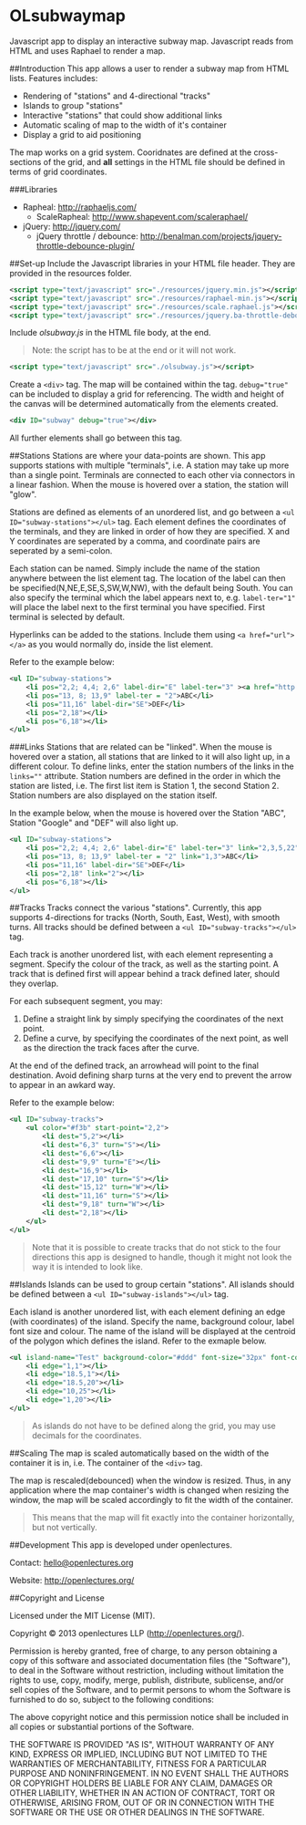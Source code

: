 OLsubwaymap
===========

Javascript app to display an interactive subway map. Javascript reads from HTML and uses Raphael to render a map.

##Introduction
This app allows a user to render a subway map from HTML lists.
Features includes:
* Rendering of "stations" and 4-directional "tracks"
* Islands to group "stations"
* Interactive "stations" that could show additional links
* Automatic scaling of map to the width of it's container
* Display a grid to aid positioning

The map works on a grid system. Cooridnates are defined at the cross-sections of the grid, and __all__ settings in the HTML file should be defined in terms of grid coordinates.

###Libraries
* Rapheal: http://raphaeljs.com/ 
    * ScaleRapheal: http://www.shapevent.com/scaleraphael/
* jQuery: http://jquery.com/
    * jQuery throttle / debounce: http://benalman.com/projects/jquery-throttle-debounce-plugin/

##Set-up
Include the Javascript libraries in your HTML file header. They are provided in the resources folder.
```xml
<script type="text/javascript" src="./resources/jquery.min.js"></script>
<script type="text/javascript" src="./resources/raphael-min.js"></script>
<script type="text/javascript" src="./resources/scale.raphael.js"></script>
<script type="text/javascript" src="./resources/jquery.ba-throttle-debounce.min.js"></script>
```
Include *olsubway.js* in the HTML file body, at the end.
>Note: the script has to be at the end or it will not work.
```xml
<script type="text/javascript" src="./olsubway.js"></script>
```
Create a `<div>` tag. The map will be contained within the tag. `debug="true"` can be included to display a grid for referencing. The width and height of the canvas will be determined automatically from the elements created.
```xml
<div ID="subway" debug="true"></div>
```
All further elements shall go between this tag.

##Stations
Stations are where your data-points are shown. This app supports stations with multiple "terminals", i.e. A station may take up more than a single point. Terminals are connected to each other via connectors in a linear fashion. When the mouse is hovered over a station, the station will "glow".

Stations are defined as elements of an unordered list, and go between a `<ul ID="subway-stations"></ul>` tag. Each element defines the coordinates of the terminals, and they are linked in order of how they are specified. X and Y coordinates are seperated by a comma, and coordinate pairs are seperated by a semi-colon. 

Each station can be named. Simply include the name of the station anywhere between the list element tag. The location of the label can then be specified(N,NE,E,SE,S,SW,W,NW), with the default being South. You can also specify the terminal which the label appears next to, e.g. `label-ter="1"` will place the label next to the first terminal you have specified. First terminal is selected by default.

Hyperlinks can be added to the stations. Include them using `<a href="url"></a>` as you would normally do, inside the list element. 

Refer to the example below:
```xml
<ul ID="subway-stations">
	<li pos="2,2; 4,4; 2,6" label-dir="E" label-ter="3" ><a href="http://www.google.com/">Google</a></li>
	<li pos="13, 8; 13,9" label-ter = "2">ABC</li>
	<li pos="11,16" label-dir="SE">DEF</li>
	<li pos="2,18"></li>
	<li pos="6,18"></li>
</ul>
```
###Links
Stations that are related can be "linked". When the mouse is hovered over a station, all stations that are linked to it will also light up, in a different colour. To define links, enter the station numbers of the links in the `links=""` attribute. Station numbers are defined in the order in which the station are listed, i.e. The first list item is Station 1, the second Station 2. Station numbers are also displayed on the station itself.

In the example below, when the mouse is hovered over the Station "ABC", Station "Google" and "DEF" will also light up.
```xml
<ul ID="subway-stations">
	<li pos="2,2; 4,4; 2,6" label-dir="E" label-ter="3" link="2,3,5,22" ><a href="http://www.google.com/">Google</a></li>
	<li pos="13, 8; 13,9" label-ter = "2" link="1,3">ABC</li>
	<li pos="11,16" label-dir="SE">DEF</li>
	<li pos="2,18" link="2"></li>
	<li pos="6,18"></li>
</ul>
```

##Tracks
Tracks connect the various "stations". Currently, this app supports 4-directions for tracks (North, South, East, West), with smooth turns. All tracks should be defined between a `<ul ID="subway-tracks"></ul>` tag.

Each track is another unordered list, with each element representing a segment. Specify the colour of the track, as well as the starting point. A track that is defined first will appear behind a track defined later, should they overlap.

For each subsequent segment, you may:

1. Define a straight link by simply specifying the coordinates of the next point.
2. Define a curve, by specifying the coordinates of the next point, as well as the direction the track faces after the curve.

At the end of the defined track, an arrowhead will point to the final destination. Avoid defining sharp turns at the very end to prevent the arrow to appear in an awkard way.

Refer to the example below:
```xml
<ul ID="subway-tracks">
	<ul color="#f3b" start-point="2,2">
		<li dest="5,2"></li>
		<li dest="6,3" turn="S"></li>
		<li dest="6,6"></li>
		<li dest="9,9" turn="E"></li>
		<li dest="16,9"></li>
		<li dest="17,10" turn="S"></li>
		<li dest="15,12" turn="W"></li>
		<li dest="11,16" turn="S"></li>
		<li dest="9,18" turn="W"></li>
		<li dest="2,18"></li>
	</ul>
</ul>
```
> Note that it is possible to create tracks that do not stick to the four directions this app is designed to handle, though it might not look the way it is intended to look like.

##Islands
Islands can be used to group certain "stations". All islands should be defined between a `<ul ID="subway-islands"></ul>` tag.

Each island is another unordered list, with each element defining an edge (with coordinates) of the island. Specify the name, background colour, label font size and colour. The name of the island will be displayed at the centroid of the polygon which defines the island. Refer to the exmaple below.
```xml
<ul island-name="Test" background-color="#ddd" font-size="32px" font-color="#fff">
	<li edge="1,1"></li>
	<li edge="18.5,1"></li>
	<li edge="18.5,20"></li>
	<li edge="10,25"></li>
	<li edge="1,20"></li>
</ul>
```
> As islands do not have to be defined along the grid, you may use decimals for the coordinates.

##Scaling
The map is scaled automatically based on the width of the container it is in, i.e. The container of the `<div>` tag.

The map is rescaled(debounced) when the window is resized. Thus, in any application where the map container's width is changed when resizing the window, the map will be scaled accordingly to fit the width of the container.
>This means that the map will fit exactly into the container horizontally, but not vertically.

##Development
This app is developed under openlectures.

Contact: hello@openlectures.org

Website: http://openlectures.org/

##Copyright and License

Licensed under the MIT License (MIT).

Copyright © 2013 openlectures LLP (http://openlectures.org/).

Permission is hereby granted, free of charge, to any person obtaining a copy of this software and associated documentation files (the "Software"), to deal in the Software without restriction, including without limitation the rights to use, copy, modify, merge, publish, distribute, sublicense, and/or sell copies of the Software, and to permit persons to whom the Software is furnished to do so, subject to the following conditions:

The above copyright notice and this permission notice shall be included in all copies or substantial portions of the Software.

THE SOFTWARE IS PROVIDED "AS IS", WITHOUT WARRANTY OF ANY KIND, EXPRESS OR IMPLIED, INCLUDING BUT NOT LIMITED TO THE WARRANTIES OF MERCHANTABILITY, FITNESS FOR A PARTICULAR PURPOSE AND NONINFRINGEMENT. IN NO EVENT SHALL THE AUTHORS OR COPYRIGHT HOLDERS BE LIABLE FOR ANY CLAIM, DAMAGES OR OTHER LIABILITY, WHETHER IN AN ACTION OF CONTRACT, TORT OR OTHERWISE, ARISING FROM, OUT OF OR IN CONNECTION WITH THE SOFTWARE OR THE USE OR OTHER DEALINGS IN THE SOFTWARE.
